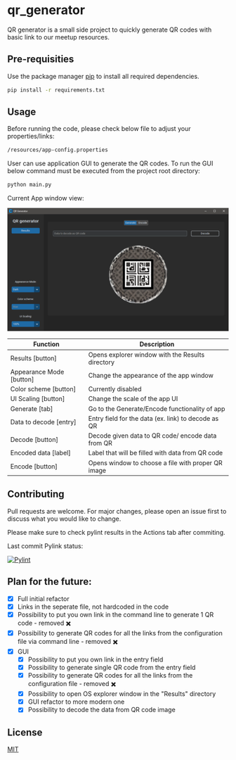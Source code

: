 # qr_generator

QR generator is a small side project to quickly generate QR codes with basic link to
our meetup resources.

## Pre-requisities

Use the package manager [pip](https://pip.pypa.io/en/stable/) to install all
required dependencies.

```bash
pip install -r requirements.txt
```

## Usage

Before running the code, please check below file to adjust your properties/links:

```bash
/resources/app-config.properties
```

User can use application GUI to generate the QR codes. To run the GUI below command must be executed from the project root directory:

```bash
python main.py
```

Current App window view:

![Alt text](/docs/screenshots/main_window.PNG?raw=true "Main window")

<div align="center">

| Function                 | Description                                         |
| ------------------------ | --------------------------------------------------- |
| Results [button]         | Opens explorer window with the Results directory    |
| Appearance Mode [button] | Change the appearance of the app window             |
| Color scheme [button]    | Currently disabled                                  |
| UI Scaling [button]      | Change the scale of the app UI                      |
| Generate [tab]           | Go to the Generate/Encode functionality of app      |
| Data to decode [entry]   | Entry field for the data (ex. link) to decode as QR |
| Decode [button]          | Decode given data to QR code/ encode data from QR   |
| Encoded data [label]     | Label that will be filled with data from QR code    |
| Encode [button]          | Opens window to choose a file with proper QR image  |

</div>

## Contributing

Pull requests are welcome. For major changes, please open an issue first
to discuss what you would like to change.

Please make sure to check pylint results in the Actions tab after commiting.

Last commit Pylink status:

[![Pylint](https://github.com/WojMam/qr_generator/actions/workflows/pylint.yml/badge.svg)](https://github.com/WojMam/qr_generator/actions/workflows/pylint.yml)

## Plan for the future:

- [x] Full initial refactor
- [x] Links in the seperate file, not hardcoded in the code
- [x] Possibility to put you own link in the command line to generate 1 QR code - removed :heavy_multiplication_x:
- [x] Possibility to generate QR codes for all the links from the configuration file via command line - removed :heavy_multiplication_x:
- [x] GUI
  - [x] Possibility to put you own link in the entry field
  - [x] Possibility to generate single QR code from the entry field
  - [x] Possibility to generate QR codes for all the links from the configuration file - removed :heavy_multiplication_x:
  - [x] Possibility to open OS explorer window in the "Results" directory
  - [x] GUI refactor to more modern one
  - [x] Possibility to decode the data from QR code image

## License

[MIT](https://choosealicense.com/licenses/mit/)
